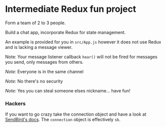 # Intermediate Redux fun project

Form a team of 2 to 3 people.

Build a chat app, incorporate Redux for state management. 

An example is provided for you in `src/App.js` however it does not use Redux and is lacking a message viewer. 

Note: Your message listener callback `hear()` will not be fired for messages you send, only messages from others. 

*Note:* Everyone is in the same channel

*Note:* No there's no security

*Note:* Yes you can steal someone elses nickname... have fun!

### Hackers

If you want to go crazy take the connection object and have a look at [SendBird's docs](https://docs.sendbird.com/javascript). The `connection` object is effectively `sb`.